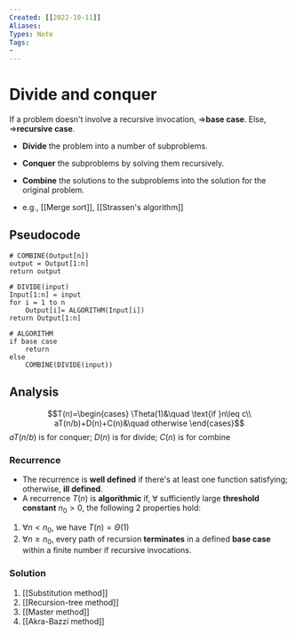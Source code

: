 ```yaml
---
Created: [[2022-10-11]]
Aliases: 
Types: Note
Tags: 
- 
---
```

# Divide and conquer
If a problem doesn't involve a recursive invocation, $\Rightarrow$**base case**.
Else, $\Rightarrow$**recursive case**.

- **Divide** the problem into a number of subproblems. 
- **Conquer** the subproblems by solving them recursively. 
- **Combine** the solutions to the subproblems into the solution for the original problem. 

- e.g., [[Merge sort]], [[Strassen's algorithm]]

## Pseudocode
```
# COMBINE(Output[n])
output = Output[1:n]
return output

# DIVIDE(input)
Input[1:n] = input
for i = 1 to n
	Output[i]= ALGORITHM(Input[i])
return Output[1:n]

# ALGORITHM
if base case
	return
else
	COMBINE(DIVIDE(input))
```

## Analysis
$$T(n)=\begin{cases}
\Theta(1)&\quad \text{if }n\leq c\\
aT(n/b)+D(n)+C(n)&\quad otherwise
\end{cases}$$ $aT(n/b)$ is for conquer;
$D(n)$ is for divide;
$C(n)$ is for combine

### Recurrence
- The recurrence is **well defined** if there's at least one function satisfying; otherwise, **ill defined**. 
- A recurrence $T(n)$ is **algorithmic** if, $\forall$ sufficiently large **threshold constant** $n_0>0$, the following 2 properties hold:
1. $\forall n<n_0$, we have $T(n)=\Theta(1)$
2. $\forall n\geq n_0$, every path of recursion **terminates** in a defined **base case** within a finite number if recursive invocations. 

### Solution
1. [[Substitution method]]
2. [[Recursion-tree method]]
3. [[Master method]]
4. [[Akra-Bazzi method]]
